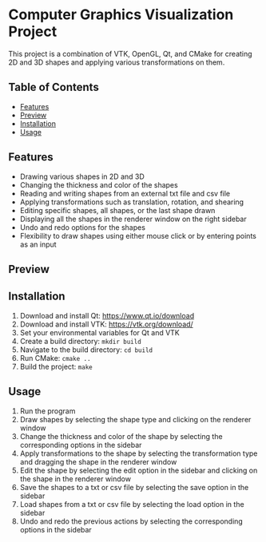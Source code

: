# Computer Graphics Visualization Project

This project is a combination of VTK, OpenGL, Qt, and CMake for creating 2D and 3D shapes and applying various transformations on them.

## Table of Contents

- [Features](#Features)
- [Preview](#Preview)
- [Installation](#Installation)
- [Usage](#Usage)

## Features

- Drawing various shapes in 2D and 3D
- Changing the thickness and color of the shapes
- Reading and writing shapes from an external txt file and csv file
- Applying transformations such as translation, rotation, and shearing
- Editing specific shapes, all shapes, or the last shape drawn
- Displaying all the shapes in the renderer window on the right sidebar
- Undo and redo options for the shapes
- Flexibility to draw shapes using either mouse click or by entering points as an input

## Preview

## Installation

1. Download and install Qt: https://www.qt.io/download
2. Download and install VTK: https://vtk.org/download/
3. Set your environmental variables for Qt and VTK
4. Create a build directory: `mkdir build`
5. Navigate to the build directory: `cd build`
6. Run CMake: `cmake ..`
7. Build the project: `make`

## Usage

1. Run the program
2. Draw shapes by selecting the shape type and clicking on the renderer window
3. Change the thickness and color of the shape by selecting the corresponding options in the sidebar
4. Apply transformations to the shape by selecting the transformation type and dragging the shape in the renderer window
5. Edit the shape by selecting the edit option in the sidebar and clicking on the shape in the renderer window
6. Save the shapes to a txt or csv file by selecting the save option in the sidebar
7. Load shapes from a txt or csv file by selecting the load option in the sidebar
8. Undo and redo the previous actions by selecting the corresponding options in the sidebar

